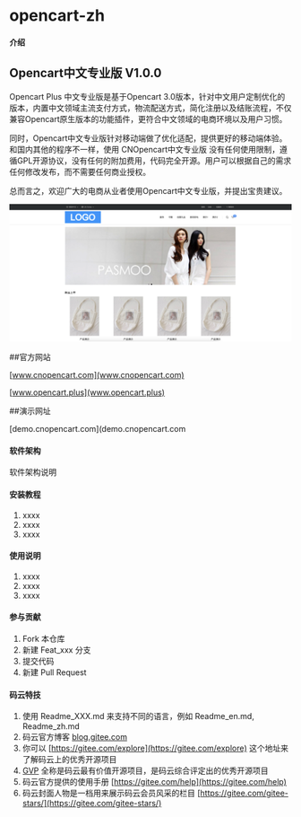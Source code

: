 # opencart-zh

#### 介绍
## Opencart中文专业版 V1.0.0

Opencart Plus 中文专业版是基于Opencart 3.0版本，针对中文用户定制优化的版本，内置中文领域主流支付方式，物流配送方式，简化注册以及结账流程，不仅兼容Opencart原生版本的功能插件，更符合中文领域的电商环境以及用户习惯。

同时，Opencart中文专业版针对移动端做了优化适配，提供更好的移动端体验。
和国内其他的程序不一样，使用 CNOpencart中文专业版 没有任何使用限制，遵循GPL开源协议，没有任何的附加费用，代码完全开源。用户可以根据自己的需求任何修改发布，而不需要任何商业授权。

总而言之，欢迎广大的电商从业者使用Opencart中文专业版，并提出宝贵建议。

![](themes/default/icon.png)


##官方网站
	
[www.cnopencart.com](www.cnopencart.com)

[www.opencart.plus](www.opencart.plus)

##演示网址

[demo.cnopencart.com](demo.cnopencart.com

#### 软件架构
软件架构说明


#### 安装教程

1.  xxxx
2.  xxxx
3.  xxxx

#### 使用说明

1.  xxxx
2.  xxxx
3.  xxxx

#### 参与贡献

1.  Fork 本仓库
2.  新建 Feat_xxx 分支
3.  提交代码
4.  新建 Pull Request


#### 码云特技

1.  使用 Readme\_XXX.md 来支持不同的语言，例如 Readme\_en.md, Readme\_zh.md
2.  码云官方博客 [blog.gitee.com](https://blog.gitee.com)
3.  你可以 [https://gitee.com/explore](https://gitee.com/explore) 这个地址来了解码云上的优秀开源项目
4.  [GVP](https://gitee.com/gvp) 全称是码云最有价值开源项目，是码云综合评定出的优秀开源项目
5.  码云官方提供的使用手册 [https://gitee.com/help](https://gitee.com/help)
6.  码云封面人物是一档用来展示码云会员风采的栏目 [https://gitee.com/gitee-stars/](https://gitee.com/gitee-stars/)

